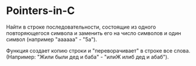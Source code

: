 # Pointers-in-C
Найти в строке последовательности, состоящие из одного повторяющегося символа и заменить его на число символов и один символ (например "aaaaaa" - "5a").

Функция создает копию строки и "переворачивает" в строке все слова. (Например: "Жили были дед и баба" - "илиЖ илиб дед и абаб").
